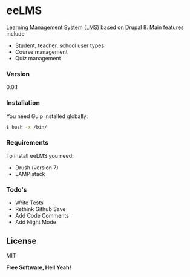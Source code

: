 # eeLMS
Learning Management System (LMS) based on [Drupal 8]. Main features include

  - Student, teacher, school user types
  - Course management
  - Quiz management

### Version
0.0.1

### Installation

You need Gulp installed globally:

```sh
$ bash -x /bin/
```

### Requirements

To install eeLMS you need:

* Drush (version 7)
* LAMP stack


### Todo's

 - Write Tests
 - Rethink Github Save
 - Add Code Comments
 - Add Night Mode

License
----

MIT


**Free Software, Hell Yeah!**

[Drupal 8]:http://www.drupal.org/
